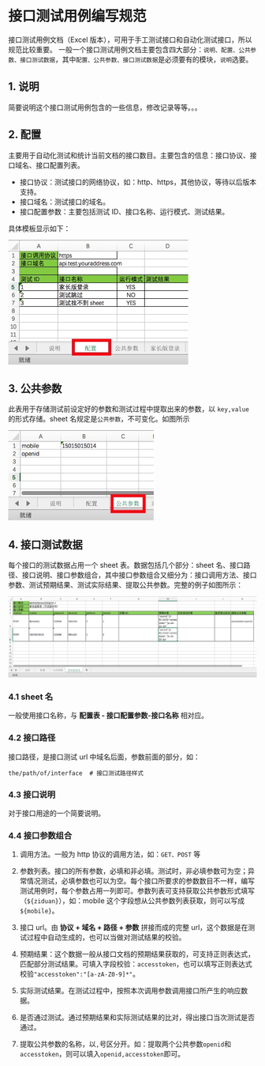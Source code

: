 # 接口测试用例编写规范

接口测试用例文档（Excel 版本），可用于手工测试接口和自动化测试接口，所以规范比较重要。
一般一个接口测试用例文档主要包含四大部分：`说明、配置、公共参数、接口测试数据`，其中`配置、公共参数、接口测试数据`是必须要有的模块，`说明`选要。

## 1. 说明
简要说明这个接口测试用例包含的一些信息，修改记录等等。。。

## 2. 配置
主要用于自动化测试和统计当前文档的接口数目。主要包含的信息：接口协议、接口域名、接口配置列表。

- 接口协议：测试接口的网络协议，如：http、https，其他协议，等待以后版本支持。
- 接口域名：测试接口的域名。
- 接口配置参数：主要包括测试 ID、接口名称、运行模式、测试结果。

具体模板显示如下：

![配置](./images/config.jpg)

## 3. 公共参数
此表用于存储测试前设定好的参数和测试过程中提取出来的参数，以 `key,value` 的形式存储。sheet 名规定是`公共参数`，不可变化。如图所示

![公共参数](./images/publicParameters.jpg)

## 4. 接口测试数据
每个接口的测试数据占用一个 sheet 表。数据包括几个部分：sheet 名、接口路径、接口说明、接口参数组合，其中接口参数组合又细分为：接口调用方法、接口参数、测试预期结果、测试实际结果、提取公共参数。完整的例子如图所示：

![登录接口测试数据](./images/login.jpg)

### 4.1 sheet 名
一般使用接口名称，与 **配置表 - 接口配置参数-接口名称** 相对应。

### 4.2 接口路径
接口路径，是接口测试 url 中域名后面，参数前面的部分，如：

```
the/path/of/interface  # 接口测试路径样式
```

### 4.3 接口说明
对于接口用途的一个简要说明。

### 4.4 接口参数组合

1. 调用方法。一般为 http 协议的调用方法，如：`GET、POST` 等

2. 参数列表。接口的所有参数，必填和非必填。测试时，非必填参数可为空；异常情况测试，必填参数也可以为空。每个接口所要求的参数数目不一样，编写测试用例时，每个参数占用一列即可。参数列表可支持获取公共参数形式填写（`${ziduan}`），如：mobile 这个字段想从公共参数列表获取，则可以写成`${mobile}`。

3. 接口 url。由 **协议 + 域名 + 路径 + 参数** 拼接而成的完整 url，这个数据是在测试过程中自动生成的，也可以当做对测试结果的校验。

4. 预期结果：这个数据一般从接口文档的预期结果获取的，可支持正则表达式，匹配部分测试结果。可填入字段校验：`accesstoken`，也可以填写正则表达式校验`"accesstoken":"[a-zA-Z0-9]*"`。

5. 实际测试结果。在测试过程中，按照本次调用参数调用接口所产生的响应数据。

6. 是否通过测试。通过预期结果和实际测试结果的比对，得出接口当次测试是否通过。

7. 提取公共参数的名称，以`,`号区分开。如：提取两个公共参数`openid`和`accesstoken`，则可以填入`openid,accesstoken`即可。


